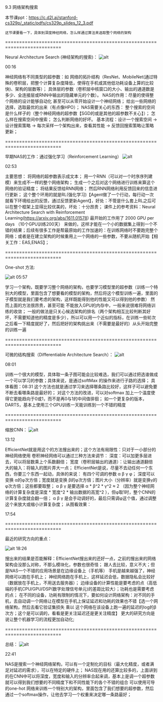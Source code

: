 9.3 网络架构搜索



本节课ppt：https://c.d2l.ai/stanford-cs329p/_static/pdfs/cs329p_slides_12_3.pdf



	这节课要看一下，具体到深度神经网络，怎么样通过算法来选取整个网络的架构



==========================================================================  



Neural Architecture Search (神经架构的搜索)：
![alt](https://i0.hdslb.com/bfs/note/1a740645f965b3d17ba68ade222112597673f465.png@1192w.avif)

00:16

神经网络有不同类型的超参数：如
网络的拓扑结构（ResNet、MobileNet(通过特殊的卷积层，把整个计算复杂度降低，使得在手机或其他低功耗设备上算的比较快)、架构的层数等）；
具体层的参数（卷积层中核窗口的大小、输出的通道数是多少、全连接层或RNN中输出的隐藏单元的个数）。
NAS的作用：尽量的使得整个网络的设计能够自动化
甚至可以从零开始设计一个神经网络；
给出一些网络的选择，选取最优的出来（有点像HPO）；
NAS需要关心的东西：
整个搜索的空间是什么样子的（整个神经网络的超参数【SGD的或是其他的超参数不关心】）；
怎么样在搜索空间中搜索；
怎么判断网络的好坏。
基本流程：设计一个搜索空间 -> 设计搜索策略 -> 每次采样一个架构出来，查看其性能 -> 反馈回搜索策略让策略更新；


==========================================================================  



早期NAS的工作：通过强化学习（Reinforcement Learning）
![alt](https://i0.hdslb.com/bfs/note/e94ff534724676811e6dbecc7bed61aa0b5062cc.png@1192w.avif)

02:53

主要思想：
将网络的超参数表示成文本；
用一个RNN（可以对一个时序序列建模）来生成不一样的整个网络架构；
生成一个之后对这个网络进行训练来算这个网络的验证精度；
将结果反馈给RNN网络；
然后RNN网络利用反馈回来的信息进行更新；
这个整个环用的就是RL(强化学习)【Agent做了一个行动，每行动一次就看下环境给出的反馈，通过反馈更新Agent】，好处：不管是什么套上RL之后可以在整个框架上显得比较优美的，坏处：十分昂贵；
课件上的参考资料：Neural Architecture Search with Reinforcement Learning(https://arxiv.org/abs/1611.01578)
最开始的工作用了 2000 GPU per days （10个GPU训练200天） 来做的，这样才能在一个小的数据集上得到一个不错的结果；后续有很多工作是帮最原始的工作加速的：在训练网络时不要跑完整个网络；或者是在建立架构的时候重用上一个网络的一些参数，不要从随机开始【相关工作：EAS,ENAS】；


==========================================================================  



One-shot 方法:

![alt](https://i0.hdslb.com/bfs/note/536c29b49e9910c704c3cb8edf2596e94c0f6c56.png@1192w.avif)
05:57

学习一个架构，既要学习整个网络的架构，也要学习模型里的超参数（训练一个特别大的模型，里面包含了想要看的模型的架构，然后将这个模型训练一遍，里面的子模型就是我们要考虑的架构，这样既能得到他的性能又可以得到他的参数）
然而上面的方法很昂贵，甚至可能 不能放入GPU的内存中，一般来说很难将网络训练的收敛；
一般的做法是只关心候选架构的排名（两个架构相互比较判断其好坏，不需要知道他的精度是多少），所以可以用一个近似的指标，在训练一些轮次之后看一下精度就好了，然后把好的架构挑出来（不需要是最好的）从头开始完整的训练一遍


==========================================================================  



可微的结构搜索（Differentiable Architecture Search）：
![alt](https://i0.hdslb.com/bfs/note/fd666f91cb02a6792acdaf6e139ccd347ee6e503.png@1192w.avif)

08:01

训练一个很大的模型，具体取一条子图可能会比较难选，我们可以通过把选谁做成一个可以学习的参数；具体来说，是通过softMax 的操作来进行子路的选择；
具体看图：08:31
这个方法也就是通过学习来选择哪条路比较好，这样子可以避免要不断去看哪条路是最好的；
对这个方法的改进，可以对softmax 加上一个温度使得它更能趋向于0或1，而不是再0与1的中间值徘徊；
如一个更复杂的版本，DARTS，基本上使用三个GPU训练一天能训练到一个不错的精度


==========================================================================  



缩放CNN：
![alt](https://i0.hdslb.com/bfs/note/27ff51b69d6ee6a2d9e6806b9c795421404c3c50.png@1192w.avif)

13:12

EfficientNet就是用这个的方法搜出来的；这个方法有局限性：只对于一小部分的神经网络使用
卷积神经网络可以通过三种方法来调节：
深度：可以加更多层进去，可以将层数乘上个系数翻倍；
宽度（卷积层输出的通道）：让输出通道翻倍
大的输入：将输入的图片弄大一点；
EfficientNet是说，尽量不去动任何一个东西，你要三个东西一起动，具体的来说：
有四个可调的参数 α β γ φ；
深度可以变换 α的φ次方倍；宽度就是变换 β的φ次方倍；图片大小（分辨率）就是变换γ的φ次方倍；这些都要取整；
α β γ 是要选择 α * β^2 * γ^2 ≈ 2 （因为整个神经网络的计算复杂度是深度 * 宽度^2 * 输出数据的高宽^2 ），但φ取1时，整个CNN的计算复杂度就会翻一倍；
α β γ 是会手动调好的，最后只需调φ这个值，通过调整这个来放大或缩小计算复杂度；
从图看效果：

17:54



==========================================================================  



最近的研究方向的重点：

![alt](https://i0.hdslb.com/bfs/note/fe21d2fc2a8ac04f1d97fec05a725cc7b79e1df8.png@1192w.avif)
18:26

搜出来的结果是否能解释：EfficientNet搜出来的还好一点，之前的搜出来的网络架构会没那么对称，不那么模块化，参数也很奇怪；
跟人去比较，意义不大；但是NAS一个不错的应用场景是在边缘设备上（手机等）
手机是越来越强了，神经网络可以跑在手机上；
神经网络跑在手机上，这样延迟会低，数据隐私会比较好（数据放在手机上，不用送去服务器）；
边缘设备的计算性能是要考虑的点（高低端的手机CPU/GPU/DSP(数字处理信号单元)的差距比较大）；功耗也是需要考虑的点；
在不同的设备，功耗有限制的情况下，要如何设计网络架构：对不同的手机，去自动调一个网络让在模型在手机上保证延迟和功耗的效果也不错【选一个网络架构，然后去看它验证集损失 乘以 这个网络在该设备上跑一遍的延迟的log的β次方；这个是可以调的，看看是更关注延迟还是更关注精度】
更大的研究方向是说让整个机器学习的流程更加自动化;


==========================================================================  



总结：
![alt](https://i0.hdslb.com/bfs/note/12addd2b3681b510631f027aee076888c3f85a8a.png@1192w.avif)

22:41

NAS是搜索一个神经网络架构，可以有一个定制化的目标（最大化精度，或者满足对延迟的需求），可以在特定的硬件上；
NAS现在用的还算比较多的，上面讲到的在CNN中可以将深度，宽度和输入的分辨率合起来调，基本上是调一个超参数就可以得到我们想要的不同精度下和不同性能下的各个不错的组合
可以使用可导的one-hot 网络来训练一个特别大的架构，里面包含了我们想要的超参数，然后通过一个softmax操作，让他去学习一个权重来决定哪一条路最好；